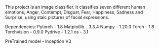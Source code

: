 This project is an image classifier. It classifies seven different human emotions; Anger, Contempt, Disgust, Fear, Happiness, Sadness and Surprise, using staic pictures of facial expressions.

Dependencies:
Pytorch - 1.8
Matplotlib - 3.3.4
Numpy - 1.20.0
Torch - 1.8
Torchvision - 0.9.0
Pydrive - 1.2.1
os - 3.1

PreTrained model - Inception V3
